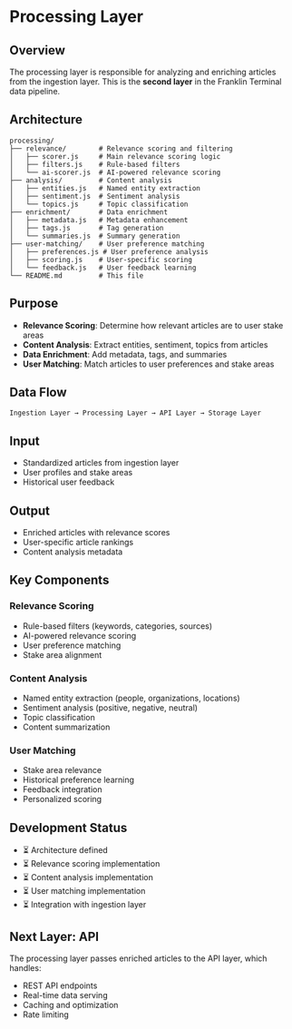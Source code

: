 # Processing Layer

## Overview

The processing layer is responsible for analyzing and enriching articles from the ingestion layer. This is the **second layer** in the Franklin Terminal data pipeline.

## Architecture

```
processing/
├── relevance/        # Relevance scoring and filtering
│   ├── scorer.js     # Main relevance scoring logic
│   ├── filters.js    # Rule-based filters
│   └── ai-scorer.js  # AI-powered relevance scoring
├── analysis/         # Content analysis
│   ├── entities.js   # Named entity extraction
│   ├── sentiment.js  # Sentiment analysis
│   └── topics.js     # Topic classification
├── enrichment/       # Data enrichment
│   ├── metadata.js   # Metadata enhancement
│   ├── tags.js       # Tag generation
│   └── summaries.js  # Summary generation
├── user-matching/    # User preference matching
│   ├── preferences.js # User preference analysis
│   ├── scoring.js    # User-specific scoring
│   └── feedback.js   # User feedback learning
└── README.md         # This file
```

## Purpose

- **Relevance Scoring**: Determine how relevant articles are to user stake areas
- **Content Analysis**: Extract entities, sentiment, topics from articles
- **Data Enrichment**: Add metadata, tags, and summaries
- **User Matching**: Match articles to user preferences and stake areas

## Data Flow

```
Ingestion Layer → Processing Layer → API Layer → Storage Layer
```

## Input

- Standardized articles from ingestion layer
- User profiles and stake areas
- Historical user feedback

## Output

- Enriched articles with relevance scores
- User-specific article rankings
- Content analysis metadata

## Key Components

### Relevance Scoring

- Rule-based filters (keywords, categories, sources)
- AI-powered relevance scoring
- User preference matching
- Stake area alignment

### Content Analysis

- Named entity extraction (people, organizations, locations)
- Sentiment analysis (positive, negative, neutral)
- Topic classification
- Content summarization

### User Matching

- Stake area relevance
- Historical preference learning
- Feedback integration
- Personalized scoring

## Development Status

- ⏳ Architecture defined
- ⏳ Relevance scoring implementation
- ⏳ Content analysis implementation
- ⏳ User matching implementation
- ⏳ Integration with ingestion layer

## Next Layer: API

The processing layer passes enriched articles to the API layer, which handles:

- REST API endpoints
- Real-time data serving
- Caching and optimization
- Rate limiting
